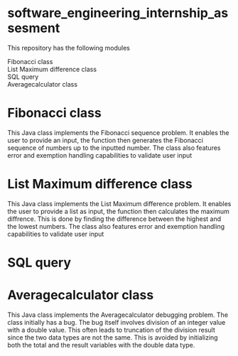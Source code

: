 # software_engineering_internship_assesment

This repository has the following modules

Fibonacci class  
List Maximum difference class  
SQL query  
Averagecalculator class  


# Fibonacci class
This Java class implements the Fibonacci sequence problem. It enables the user to provide an input, the function then generates the Fibonacci sequence of numbers up to the inputted number. The class also features error and exemption handling capabilities to validate user input

# List Maximum difference class
This Java class implements the List Maximum difference problem. It enables the user to provide a list as input, the function then calculates the maximum diffrence. This is done by finding the difference between the highest and the lowest numbers. The class also features error and exemption handling capabilities to validate user input

# SQL query
# Averagecalculator class 
This Java class implements the Averagecalculator debugging problem. The class initially has a bug. The bug itself involves division of an integer value with a double value. This often leads to truncation of the division result since the two data types are not the same. This is avoided by initializing both the total and the result variables with the double data type.
